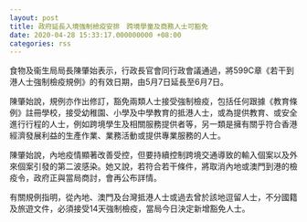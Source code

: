 ```yaml
---
layout: post
title: 政府延長入境強制檢疫安排　跨境學童及商務人士可豁免
date: 2020-04-28 15:33:17.000000000 +08:00
categories: rss
---
```


食物及衞生局局長陳肇始表示，行政長官會同行政會議通過，將599C章《若干到港人士強制檢疫規例》的有效日期，由5月7日延長至6月7日。

陳肇始說，規例亦作出修訂，豁免兩類人士接受強制檢疫，包括任何跟據《教育條例》註冊學校，接受幼稚園、小學及中學教育的抵港人士，或為提供教育、或安全進行行程的人士，例如跨境學生及相關服務提供者等，另一類是擁有關乎符合香港經濟發展利益的生產作業、業務活動或提供專業服務的人士。

陳肇始說，內地疫情顯著改善受控，但要持續控制跨境交通導致的輸入個案以及外來個案引發的第二波感染。她又說，若符合若干條件，將取消內地或澳門到港的檢疫令，政府正與當局商討，會再公布詳情。

有關規例指明，從內地、澳門及台灣抵港人士或過去曾於該地逗留人士，不分國籍及旅遊文件，必須接受14天強制檢疫，當局今日決定新增豁免人士。
